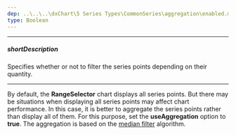 ```yaml
---
dep: ..\..\..\dxChart\5 Series Types\CommonSeries\aggregation\enabled.md
type: Boolean
---
```

---
##### shortDescription
Specifies whether or not to filter the series points depending on their quantity.

---
By default, the **RangeSelector** chart displays all series points. But there may be situations when displaying all series points may affect chart performance. In this case, it is better to aggregate the series points rather than display all of them. For this purpose, set the **useAggregation** option to **true**. The aggregation is based on the [median filter](https://en.wikipedia.org/wiki/Median_filter) algorithm.